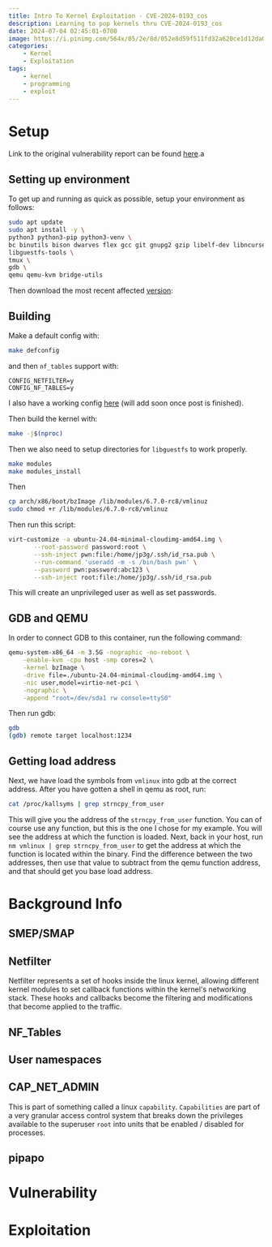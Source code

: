 ```yaml
---
title: Intro To Kernel Exploitation - CVE-2024-0193_cos
description: Learning to pop kernels thru CVE-2024-0193_cos
date: 2024-07-04 02:45:01-0700
image: https://i.pinimg.com/564x/05/2e/8d/052e8d59f511fd32a620ce1d12da0aa3.jpg
categories:
    - Kernel
    - Exploitation
tags:
    - kernel
    - programming
    - exploit
---
```



# Setup

Link to the original vulnerability report can be found [here](https://github.com/google/security-research/blob/master/pocs/linux/kernelctf/CVE-2024-0193_cos/metadata.json).a


## Setting up environment

To get up and running as quick as possible, setup your environment as follows:

```bash
sudo apt update
sudo apt install -y \
python3 python3-pip python3-venv \
bc binutils bison dwarves flex gcc git gnupg2 gzip libelf-dev libncurses5-dev libssl-dev make openssl dwarves perl-base rsync tar xz-utils \
libguestfs-tools \
tmux \
gdb \
qemu qemu-kvm bridge-utils
```

Then download the most recent affected [version](https://github.com/torvalds/linux/releases/tag/v6.7-rc8):

## Building

Make a default config with:

```bash
make defconfig
```

and then `nf_tables` support with:

```
CONFIG_NETFILTER=y
CONFIG_NF_TABLES=y
```

I also have a working config [here](https://github.com/kvn11) (will add soon once post is finished).

Then build the kernel with:

```bash
make -j$(nproc)
```

Then we also need to setup directories for `libguestfs` to work properly.

```bash
make modules
make modules_install
```

Then

```bash
cp arch/x86/boot/bzImage /lib/modules/6.7.0-rc8/vmlinuz
sudo chmod +r /lib/modules/6.7.0-rc8/vmlinuz
```

Then run this script:

```bash
virt-customize -a ubuntu-24.04-minimal-cloudimg-amd64.img \
       --root-password password:root \
       --ssh-inject pwn:file:/home/jp3g/.ssh/id_rsa.pub \
       --run-command 'useradd -m -s /bin/bash pwn' \
       --password pwn:password:abc123 \
       --ssh-inject root:file:/home/jp3g/.ssh/id_rsa.pub
```

This will create an unprivileged user as well as set passwords.


## GDB and QEMU

In order to connect GDB to this container, run the following command:

```bash
qemu-system-x86_64 -m 3.5G -nographic -no-reboot \
	-enable-kvm -cpu host -smp cores=2 \
	-kernel bzImage \
	-drive file=./ubuntu-24.04-minimal-cloudimg-amd64.img \
	-nic user,model=virtio-net-pci \
	-nographic \
	-append "root=/dev/sda1 rw console=ttyS0"
```

Then run gdb:

```bash
gdb
(gdb) remote target localhost:1234
```

## Getting load address

Next, we have load the symbols from `vmlinux` into gdb at the correct address.
After you have gotten a shell in qemu as root, run:

```bash
cat /proc/kallsyms | grep strncpy_from_user
```

This will give you the address of the `strncpy_from_user` function.
You can of course use any function, but this is the one I chose for my example.
You will see the address at which the function is loaded.
Next, back in your host, run `nm vmlinux | grep strncpy_from_user` to get the address at which the function is located within the binary.
Find the difference between the two addresses, then use that value to subtract from the qemu function address, and that should get you base load address.

# Background Info

## SMEP/SMAP

## Netfilter

Netfilter represents a set of hooks inside the linux kernel, allowing different kernel modules to set callback functions within the kernel's networking stack.
These hooks and callbacks become the filtering and modifications that become applied to the traffic.

## NF_Tables

## User namespaces

## CAP_NET_ADMIN

This is part of something called a linux `capability`.
`Capabilities` are part of a very granular access control system that breaks down the privileges available to the superuser `root` into units that be enabled / disabled for processes.

## pipapo

# Vulnerability

# Exploitation
